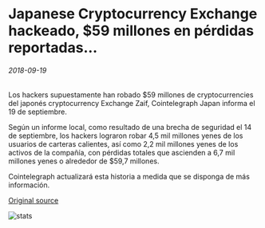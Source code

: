 # Japanese Cryptocurrency Exchange hackeado, $59 millones en pérdidas reportadas...

###### 2018-09-19

Los hackers supuestamente han robado $59 millones de cryptocurrencies del japonés cryptocurrency Exchange Zaif, Cointelegraph Japan informa el 19 de septiembre.

Según un informe local, como resultado de una brecha de seguridad el 14 de septiembre, los hackers lograron robar 4,5 mil millones yenes de los usuarios de carteras calientes, así como 2,2 mil millones yenes de los activos de la compañía, con pérdidas totales que ascienden a 6,7 mil millones yenes o alrededor de $59,7 millones. 

Cointelegraph actualizará esta historia a medida que se disponga de más información.

[Original source](https://cointelegraph.com/news/japanese-cryptocurrency-exchange-hacked-59-million-in-losses-reported)

![stats](https://c.statcounter.com/11760860/0/a89fa40b/1/ "stats")